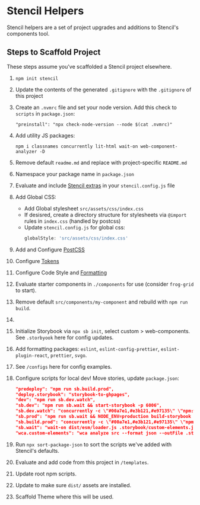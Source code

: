 # Stencil Helpers

Stencil helpers are a set of project upgrades and additions to Stencil's components tool.

## Steps to Scaffold Project

These steps assume you've scaffolded a Stencil project elsewhere.

1. `npm init stencil`
2. Update the contents of the generated `.gitignore` with the `.gitignore` of this project
3. Create an `.nvmrc` file and set your node version. Add this check to `scripts` in `package.json`:
    ```
    "preinstall": "npx check-node-version --node $(cat .nvmrc)"
    ```
4. Add utility JS packages:
   ```
   npm i classnames concurrently lit-html wait-on web-component-analyzer -D
   ```
5. Remove default `readme.md` and replace with project-specific `README.md`
6. Namespace your package name in `package.json`
7. Evaluate and include [Stencil extras](https://stenciljs.com/docs/config-extras) in your `stencil.config.js` file
8. Add Global CSS:
   - Add Global stylesheet `src/assets/css/index.css`
   - If desisred, create a directory structure for stylesheets via `@import` rules in `index.css` (handled by postcss)
   - Update `stencil.config.js` for global css:
     ```javascript
     globalStyle: 'src/assets/css/index.css'
     ```
9. Add and Configure [PostCSS](templates/postcss/README.md)
10. Configure [Tokens](templates/tokens/README.md)
11. Configure Code Style and [Formatting](templates/formatting)
12. Evaluate starter components in `./components` for use (consider `frog-grid` to start). 
13. Remove default `src/components/my-component` and rebuild with `npm run build`.






14. 
15. Initialize Storybook via `npx sb init`, select custom > web-components. See `.storbyook` here for config updates.
 
16. Add formatting packages:  `eslint`, `eslint-config-prettier`, `eslint-plugin-react`, `prettier`, `svgo`.
17. See `/configs` here for config examples.
18. Configure scripts for local dev! Move stories, update `package.json`:
     ```json
     "predeploy": "npm run sb.build.prod",
     "deploy.storybook": "storybook-to-ghpages",
     "dev": "npm run sb.dev.watch",
     "sb.dev": "npm run sb.wait && start-storybook -p 6006",
     "sb.dev.watch": "concurrently -c \"#00a7e1,#e3b121,#e97135\" \"npm:wca.custom-elements\" \"npm:build.watch\" \"npm:sb.dev\"",
     "sb.prod": "npm run sb.wait && NODE_ENV=production build-storybook -o storybook-static",
     "sb.build.prod": "concurrently -c \"#00a7e1,#e3b121,#e97135\" \"npm:wca.custom-elements\" \"npm:build\" \"npm:sb.prod\"",
     "sb.wait": "wait-on dist/esm/loader.js .storybook/custom-elements.json",
     "wca.custom-elements": "wca analyze src --format json --outFile .storybook/custom-elements.json"
     ```
19. Run `npx sort-package-json` to sort the scripts we've added with Stencil's defaults.
20. Evaluate and add code from this project in `/templates`.
21. Update root npm scripts.
22. Update to make sure `dist/` assets are installed.
23. Scaffold Theme where this will be used.
